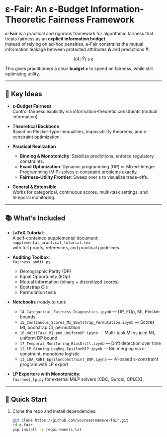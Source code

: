 # ε-Fair: An ε-Budget Information-Theoretic Fairness Framework

**ε-Fair** is a practical and rigorous framework for algorithmic fairness that treats fairness as an **explicit information budget**.  
Instead of relying on ad-hoc penalties, e-Fair constrains the mutual information leakage between protected attributes **A** and predictions **Ŷ**:

$$
I(A;\hat Y) \;\leq\; \epsilon
$$

This gives practitioners a clear **budget ε** to spend on fairness, while still optimizing utility.

---

## 🔑 Key Ideas

- **ε-Budget Fairness**  
  Control fairness explicitly via information-theoretic constraints (mutual information).
  
- **Theoretical Backbone**  
  Based on Pinsker-type inequalities, impossibility theorems, and ε-constraint optimization.

- **Practical Realization**  
  - **Binning & Monotonicity**: Stabilize predictions, enforce regulatory constraints.  
  - **Exact Optimization**: Dynamic programming (DP) or Mixed-Integer Programming (MIP) solves ε-constraint problems exactly.  
  - **Fairness–Utility Frontier**: Sweep over ε to visualize trade-offs.  

- **General & Extensible**  
  Works for categorical, continuous scores, multi-task settings, and temporal monitoring.

---

## 📚 What’s Included

- **LaTeX Tutorial**:  
  A self-contained supplemental document:  
  `supplemental_practical_tutorial.tex`  
  with full proofs, references, and practical guidelines.

- **Auditing Toolbox**:  
  `fairness_audit.py`  
  - Demographic Parity (DP)  
  - Equal Opportunity (EOp)  
  - Mutual Information (binary + discretized scores)  
  - Bootstrap CIs  
  - Permutation tests

- **Notebooks** (ready to run):  
  - `14_Categorical_Fairness_Diagnostics.ipynb` — DP, EOp, MI, Pinsker bounds  
  - `15_Continuous_Scores_MI_Bootstrap_Permutation.ipynb` — Scores MI, bootstrap CI, permutation  
  - `16_MultiTask_MI_and_UniformDP.ipynb` — Multi-task MI vs joint MI, uniform DP bound  
  - `17_Temporal_Monitoring_BiasDrift.ipynb` — Drift detection over time  
  - `12_IP_Binning_LogReg_EpsilonMIP.ipynb` — Bin merging via ε-constraint, monotone logistic  
  - `13_LDA_XGB1_EpsilonConstraint_BOP.ipynb` — IV-based ε-constraint program with LP export

- **LP Exporters with Monotonicity**:  
  `fairness_lp.py` for external MILP solvers (CBC, Gurobi, CPLEX).

---

## 🚀 Quick Start

1. Clone the repo and install dependencies:
   ```bash
   git clone https://github.com/yourusername/e-fair.git
   cd e-fair
   pip install -r requirements.txt
